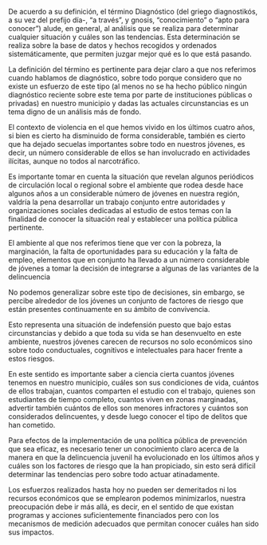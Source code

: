 
De acuerdo a su definición, el término Diagnóstico (del griego diagnostikós, a su vez del prefijo día-, “a través”, y gnosis, “conocimiento” o “apto para conocer”) alude, en general, al análisis que se realiza para determinar cualquier situación y cuáles son las tendencias. Esta determinación se realiza sobre la base de datos y hechos recogidos y ordenados sistemáticamente, que permiten juzgar mejor qué es lo que está pasando.

La definición del término es pertinente para dejar claro a que nos referimos cuando hablamos de diagnóstico, sobre todo porque considero que no existe un esfuerzo de este tipo (al menos no se ha hecho público ningún diagnóstico reciente sobre este tema por parte de instituciones públicas o privadas) en nuestro municipio y dadas las actuales circunstancias es un tema digno de un análisis más de fondo.

El contexto de violencia en el que hemos vivido en los últimos cuatro años, si bien es cierto ha disminuido de forma considerable, también es cierto que ha dejado secuelas importantes sobre todo en nuestros jóvenes, es decir, un número considerable de ellos se han involucrado en actividades ilícitas, aunque no todos al narcotráfico.

Es importante tomar en cuenta la situación que revelan algunos periódicos de circulación local o regional sobre el ambiente que rodea desde hace algunos años a un considerable número de jóvenes en nuestra región, valdría la pena desarrollar un trabajo conjunto entre autoridades y organizaciones sociales dedicadas al estudio de estos temas con la finalidad de conocer la situación real y establecer una política pública pertinente.

El ambiente al que nos referimos tiene que ver con la pobreza, la marginación, la falta de oportunidades para su educación y la falta de empleo, elementos que en conjunto ha llevado a un número considerable de jóvenes a tomar la decisión de integrarse a algunas de las variantes de la delincuencia

No podemos generalizar sobre este tipo de decisiones, sin embargo, se percibe alrededor de los jóvenes un conjunto de factores de riesgo que están presentes continuamente en su ámbito de convivencia.

Esto representa una situación de indefensión puesto que bajo estas circunstancias y debido a que toda su vida se han desenvuelto en este ambiente, nuestros jóvenes carecen de recursos no solo económicos sino sobre todo conductuales, cognitivos e intelectuales para hacer frente a estos riesgos.

En este sentido es importante saber a ciencia cierta cuantos jóvenes tenemos en nuestro municipio, cuáles son sus condiciones de vida, cuántos de ellos trabajan, cuantos comparten el estudio con el trabajo, quienes son estudiantes de tiempo completo, cuantos viven en zonas marginadas, advertir también cuántos de ellos son menores infractores y cuántos son considerados delincuentes, y desde luego conocer el tipo de delitos que han cometido.

Para efectos de la implementación de una política pública de prevención que sea eficaz, es necesario tener un conocimiento claro acerca de la manera en que la delincuencia juvenil ha evolucionado en los últimos años y cuáles son los factores de riesgo que la han propiciado, sin esto será difícil determinar las tendencias pero sobre todo actuar atinadamente.

Los esfuerzos realizados hasta hoy no pueden ser demeritados ni los recursos económicos que se emplearon podemos minimizarlos, nuestra preocupación debe ir más allá, es decir, en el sentido de que existan programas y acciones suficientemente financiados pero con los mecanismos de medición adecuados que permitan conocer cuáles han sido sus impactos.

